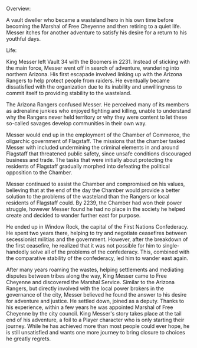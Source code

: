 
Overview:

A vault dweller who became a wasteland hero in his own time before becoming the Marshal of Free Cheyenne and then retiring to a quiet life. Messer itches for another adventure to satisfy his desire for a return to his youthful days.


Life:

King Messer left Vault 34 with the Boomers in 2231. Instead of sticking with the main force, Messer went off in search of adventure, wandering into northern Arizona. His first escapade involved linking up with the Arizona Rangers to help protect people from raiders. He eventually became dissatisfied with the organization due to its inability and unwillingness to commit itself to providing stability to the wasteland. 

The Arizona Rangers confused Messer. He perceived many of its members as adrenaline junkies who enjoyed fighting and killing, unable to understand why the Rangers never held territory or why they were content to let these so-called savages develop communities in their own way. 

Messer would end up in the employment of the Chamber of Commerce, the oligarchic government of Flagstaff. The missions that the chamber tasked Messer with included undermining the criminal elements in and around Flagstaff that threatened public safety, since unsafe conditions discouraged business and trade. The tasks that were initially about protecting the residents of Flagstaff gradually morphed into defeating the political opposition to the Chamber. 

Messer continued to assist the Chamber and compromised on his values, believing that at the end of the day the Chamber would provide a better solution to the problems of the wasteland than the Rangers or local residents of Flagstaff could. By 2239, the Chamber had won their power struggle, however Messer found he had no place in the society he helped create and decided to wander further east for purpose.

He ended up in Window Rock, the capital of the First Nations Confederacy. He spent two years there, helping to try and negotiate ceasefires between secessionist militias and the government. However, after the breakdown of the first ceasefire, he realized that it was not possible for him to single-handedly solve all of the problems of the confederacy. This, combined with the comparative stability of the confederacy, led him to wander east again. 

After many years roaming the wastes, helping settlements and mediating disputes between tribes along the way, King Messer came to Free Cheyenne and discovered the Marshal Service. Similar to the Arizona Rangers, but directly involved with the local power brokers in the governance of the city, Messer believed he found the answer to his desire for adventure and justice. He settled down, joined as a deputy. Thanks to his experience, within a few years he was appointed Marshal of Free Cheyenne by the city council. King Messer's story takes place at the tail end of his adventure, a foil to a Player character who is only starting their journey. While he has achieved more than most people could ever hope, he is still unsatisfied and wants one more journey to bring closure to choices he greatly regrets.
